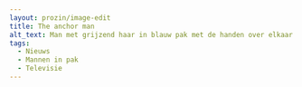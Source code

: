 ```yaml
---
layout: prozin/image-edit
title: The anchor man
alt_text: Man met grijzend haar in blauw pak met de handen over elkaar op een vel wit papier op een tafel, tegen een decor van een nieuwsuitzending van omroep NOS op televisie.
tags: 
  - Nieuws
  - Mannen in pak
  - Televisie
---
```

